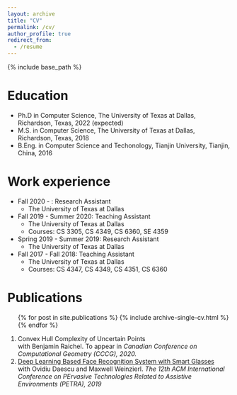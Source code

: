 ```yaml
---
layout: archive
title: "CV"
permalink: /cv/
author_profile: true
redirect_from:
  - /resume
---
```


{% include base_path %}

Education
======
* Ph.D in Computer Science, The University of Texas at Dallas, Richardson, Texas, 2022 (expected)
* M.S. in Computer Science, The University of Texas at Dallas, Richardson, Texas, 2018
* B.Eng. in Computer Science and Techonology, Tianjin University, Tianjin, China, 2016

Work experience
======
* Fall 2020 - : Research Assistant
  * The University of Texas at Dallas
* Fall 2019 - Summer 2020: Teaching Assistant
  * The University of Texas at Dallas
  * Courses: CS 3305, CS 4349, CS 6360, SE 4359
* Spring 2019 - Summer 2019: Research Assistant
  * The University of Texas at Dallas
* Fall 2017 - Fall 2018: Teaching Assistant
  * The University of Texas at Dallas
  * Courses: CS 4347, CS 4349, CS 4351, CS 6360

Publications
======
  <ul>{% for post in site.publications %}
    {% include archive-single-cv.html %}
  {% endfor %}</ul>
  
  1. Convex Hull Complexity of Uncertain Points  
      with Benjamin Raichel. To appear in *Canadian Conference on Computational Geometry (CCCG), 2020.* 
  2. [Deep Learning Based Face Recognition System with Smart Glasses](https://dl.acm.org/doi/10.1145/3316782.3316795)  
      with Ovidiu Daescu and Maxwell Weinzierl. *The 12th ACM International Conference on PErvasive Technologies Related to Assistive Environments (PETRA), 2019*

<!---
Talks
======
  <ul>{% for post in site.talks %}
    {% include archive-single-talk-cv.html %}
  {% endfor %}</ul>
---> 
<!--- 
Teaching
======
  <ul>{% for post in site.teaching %}
    {% include archive-single-cv.html %}
  {% endfor %}</ul>
--->
<!---
Service and leadership
======
* 
--->
